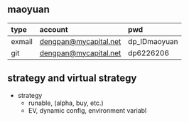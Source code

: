 ## maoyuan 

type|account|pwd
:---|:---|:---
exmail|dengpan@mycapital.net|dp_IDmaoyuan
|git|dengpan@mycapital.net|dp6226206



## strategy and virtual strategy 

- strategy 
    - runable, (alpha, buy, etc.)
    - EV, dynamic config, environment variabl                        